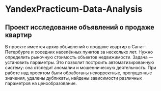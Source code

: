 # YandexPracticum-Data-Analysis

## Проект исследование объявлений о продаже квартир

В проекте имеется архив объявлений о продаже квартир в Санкт-Петербурге и соседних населённых пунктов за несколько лет. Нужно определить рыночную стоимость объектов недвижимости. Задача — установить параметры. Это позволит построить автоматизированную систему: она отследит аномалии и мошенническую деятельность.
При работе над проектом были обработаны некорректные, пропущенные значения, удалены дубликаты, найдены зависимости различных параметров на ценообразование.
